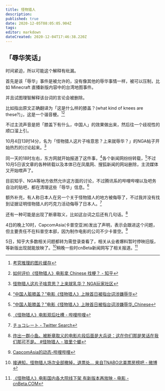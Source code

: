 ```yaml
---
title: 怪物猎人
description: 
published: true
date: 2020-12-05T08:05:05.904Z
tags: 
editor: markdown
dateCreated: 2020-12-04T17:46:38.220Z
---
```


## 「辱华笑话」

时间紧迫，所以可能这个解释有纰漏。

首先是该「辱华」事件是被允许的，没有像其他的辱华事情一样，被可以压制，比如 Minecraft 直播新版内容中的台湾地图事件。

并且试图理智解释该台词的言论会被删除。

比如指出原文正确翻译为「这是什么样的膝盖？(what kind of knees are these?)」，这是一个谐音梗。[^20201204164340][^20201204164617]

[^20201204164340]: [考究推理的图片缓存](https://web.archive.org/web/20201204164340/https://game.nownews.com/wp-content/uploads/2020/12/007aRPx1gy1glc00v8degj30oo2p17e4-1.jpg)

[^20201204164617]: [如何评价《怪物猎人》电影拿 Chinese 找梗？ - 知乎](https://web.archive.org/web/20201204164617/https://www.zhihu.com/question/433294271/answer/1611212006)

不过主流声音是把「膝盖下有什么，中国人」的效果做出来，然后往一个歧视性的顺口溜上引。

<!--
这是时间更早的讨论 4日7时20分 [[集中讨论]听说电影辱华了？(开新帖锁隐) NGA玩家社区](https://archive.is/yQGKQ "https://bbs.nga.cn/read.php?tid=24476740")
-->

10月4日13时14分，名为「怪物猎人这片子啥意思？上来就辱华？」的NGA帖子开始热烈的讨论起来。[^CZzkw]

同一天的18时左右，东方网就开始报道了这件事，[^20201204165857]各个新闻网纷纷转载，[^20201204125554]不过10月5日该文章的各种转载以及本体已在凤凰网、搜狐新闻的网站删除，主流媒体又开始噤声了。

[^CZzkw]: [怪物猎人这片子啥意思？上来就乳华？ NGA玩家社区](https://archive.is/CZzkw "https://bbs.nga.cn/read.php?tid=24474875")

[^20201204165857]: [“中国人脏膝盖？”电影《怪物猎人》上映首日被指台词涉嫌辱华](https://web.archive.org/web/20201204165857/https://webcache.googleusercontent.com/search?q=cache%3AHEIvO3EWTwYJ%3Ahttps%3A%2F%2Fn.eastday.com%2Fpnews%2F1607077613025311)

[^20201204125554]: [“中国人脏膝盖？”电影《怪物猎人》上映首日被指台词涉嫌辱华_Chinese](https://web.archive.org/web/20201204125554/https://www.sohu.com/a/436285296_120823584)

目前知乎、NGA等地方依然允许这方面的讨论，不过腾讯系的哔哩哔哩以及吧务自治的贴吧，都在清理这些「辱华」信息。[^ViVXf]

[^ViVXf]: [《怪物猎人》电影观后吐槽 - 哔哩哔哩](https://archive.is/ViVXf)

额外补充，有人称日本人在另一个关于怪物猎人的地方被侮辱了，不过我并没有找到证据证明怪物猎人的巧克力活动侮辱了日本人。[^20201204174229]

[^20201204174229]: [チョコレート - Twitter Search](https://web.archive.org/web/20201204174229/https://twitter.com/search?q=%E3%83%81%E3%83%A7%E3%82%B3%E3%83%AC%E3%83%BC%E3%83%88)

还有一种可能是出现了断章取义，比如这台词之后还有几句话。[^20201205072235]

[^20201205072235]: [炸出一群小鱼。被断章取义的电影片段后面是大兵说：这在你们那是笑话在我们那可不是。 #怪物猎人 - 狼里个螂](https://web.archive.org/web/20201205072235/https://twitter.com/nongxl/status/1334904508774674432)

4日的晚上10时，CapcomAsia(卡普空亚洲)发出了声明，表示会跟进这个问题，但主要责任不在科普空本部，因为制作电影的公司不少卡普空。[^P8nwN]

[^P8nwN]: [CapcomAsia的动态-哔哩哔哩](https://archive.is/P8nwN "https://t.bilibili.com/464937485467330234")

5日，知乎大多数相关问题都转为需登录查看了，相关从业者爆料暂时停映旧版，等新版出现就能放映了。[^Njyko]稍晚一些时cnBeta新闻网写了相关报道。[^20201205075042]

[^Njyko]: [接通知，怪物猎人场次全部撤掉，退票处... 来自TNABO北美票房榜吧 - 微博](https://archive.is/Njyko)

[^20201205075042]: [《怪物猎人》电影国内各大院线下架 有新版本再放映 - 电影 - cnBeta.COM](https://web.archive.org/web/20201205080143/https://hot.cnbeta.com/articles/movie/1061991.htm)

<!--
原文是 look at my knees, what kind of knees are these----chinese
谐音梗了吧，就算真要直译过来也只是，看我的膝盖，猜猜是什么膝盖————中国膝盖

没法直译，只能意译了 —— FROMearth02

[膝盖下有中国人 这是个笑话吗？【怪物猎人吧】_百度贴吧](https://web.archive.org/web/20201204165634/https://webcache.googleusercontent.com/search?q=cache%3AXpyZCzfGdHoJ%3Ahttps%3A%2F%2Ftieba.baidu.com%2Fp%2F7129445793)

[翻譯有內鬼！《魔物獵人》電影「辱華」中國緊急下架、台詞翻譯遭控硬凹 | 動漫影視 | NOW電玩](https://web.archive.org/web/20201204164338if_/https://game.nownews.com/news/20201204/3284838/)

恶搞之家在S06E06以反讽的形式使用了一个对少数族裔歧视性的笑话 [Yarn | Chinese, Japanese, dirty knees, look at these. ~ Family Guy (1999) - S06E06 Comedy | Video clips by quotes, clip | 5508d244-2679-4b3a-a562-8ece0052a754 | 紗](https://web.archive.org/web/20201204160034/https://getyarn.io/yarn-clip/5508d244-2679-4b3a-a562-8ece0052a754)

[怪物猎人 - Twitter Search](https://web.archive.org/web/20201204174257/https://twitter.com/search?q=%E6%80%AA%E7%89%A9%E7%8C%8E%E4%BA%BA)

[怪物猎人电影辱华 - 新·品葱](https://web.archive.org/web/20201204135556/https://pincong.rocks/article/27089)

[如何评价米拉.乔沃维奇和托尼.贾主演的电影《怪物猎人》？ - 知乎](https://web.archive.org/web/20201204171919/https://www.zhihu.com/question/432251821)

[怪物猎人 (豆瓣)](https://web.archive.org/web/20201205074841/https://movie.douban.com/subject/26920285/)


-->
